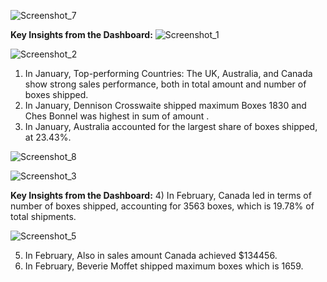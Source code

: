 
![Screenshot_7](https://github.com/user-attachments/assets/75277973-9468-4ded-8311-79e763f7afb8)

**Key Insights from the Dashboard:**
![Screenshot_1](https://github.com/user-attachments/assets/daef9521-0408-455d-8269-f71c0a6685bd)

![Screenshot_2](https://github.com/user-attachments/assets/026851be-5743-47e6-8b79-e6acc8b75f12)

1) In January, Top-performing Countries: The UK, Australia, and Canada show strong sales performance, both in total amount and number of boxes shipped.
2) In January, Dennison Crosswaite shipped maximum Boxes 1830 and Ches Bonnel was highest in sum of amount .
3) In January, Australia accounted for the largest share of boxes shipped, at 23.43%.

![Screenshot_8](https://github.com/user-attachments/assets/6d4393c1-cc58-4020-b383-3eaeb2fca525)

![Screenshot_3](https://github.com/user-attachments/assets/7f42d5b0-be69-43ab-972c-f7ff2d1b34f5)



**Key Insights from the Dashboard:**
4) In February, Canada led in terms of number of boxes shipped, accounting for 3563 boxes, which is 19.78% of total shipments.
   
![Screenshot_5](https://github.com/user-attachments/assets/fa1737e7-ff33-4461-ba6b-e34ff81ab93a)

5)  In February, Also in sales amount Canada achieved $134456.
6)  In February, Beverie Moffet  shipped maximum boxes which is 1659.

